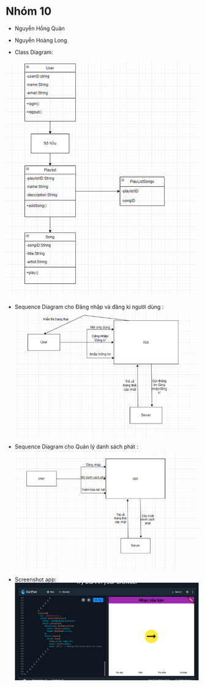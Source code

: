 # Nhóm 10
- Nguyễn Hồng Quân
- Nguyễn Hoàng Long

- Class Diagram:

![Image](<Class Diagram.PNG>)

- Sequence Diagram cho Đăng nhập và đăng kí người dùng :
![Image](<Sequence Diagram cho Đăng nhập và đăng ký người dùng.PNG>)

- Sequence Diagram cho Quản lý danh sách phát :
![Image](<Sequence Diagram cho Quản lý danh sách phát.PNG>)

- Screenshot app:
![Image](<Screenshot.PNG>)
